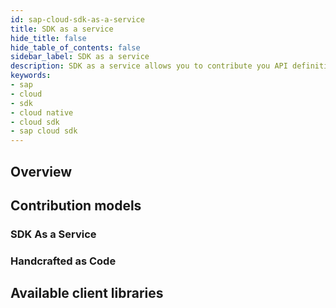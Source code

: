 ```yaml
---
id: sap-cloud-sdk-as-a-service
title: SDK as a service
hide_title: false
hide_table_of_contents: false
sidebar_label: SDK as a service
description: SDK as a service allows you to contribute you API definition to SAP Cloud SDK for Java and ship it with it
keywords:
- sap
- cloud
- sdk
- cloud native
- cloud sdk
- sap cloud sdk
---
```


## Overview ##

## Contribution models ##

### SDK As a Service ###

### Handcrafted as Code ###

## Available client libraries ##
